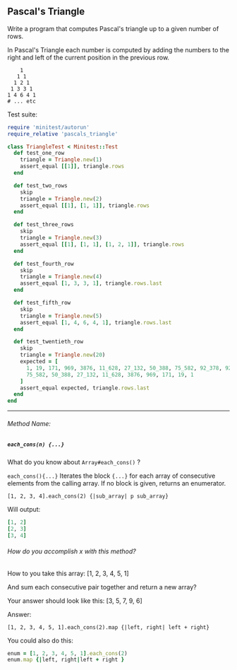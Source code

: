 ## Pascal's Triangle

Write a program that computes Pascal's triangle up to a given number of rows.

In Pascal's Triangle each number is computed by adding the numbers to the right and left of the current position in the previous row.

```terminal
    1
   1 1
  1 2 1
 1 3 3 1
1 4 6 4 1
# ... etc
```

Test suite:

```ruby
require 'minitest/autorun'
require_relative 'pascals_triangle'

class TriangleTest < Minitest::Test
  def test_one_row
    triangle = Triangle.new(1)
    assert_equal [[1]], triangle.rows
  end

  def test_two_rows
    skip
    triangle = Triangle.new(2)
    assert_equal [[1], [1, 1]], triangle.rows
  end

  def test_three_rows
    skip
    triangle = Triangle.new(3)
    assert_equal [[1], [1, 1], [1, 2, 1]], triangle.rows
  end

  def test_fourth_row
    skip
    triangle = Triangle.new(4)
    assert_equal [1, 3, 3, 1], triangle.rows.last
  end

  def test_fifth_row
    skip
    triangle = Triangle.new(5)
    assert_equal [1, 4, 6, 4, 1], triangle.rows.last
  end

  def test_twentieth_row
    skip
    triangle = Triangle.new(20)
    expected = [
      1, 19, 171, 969, 3876, 11_628, 27_132, 50_388, 75_582, 92_378, 92_378,
      75_582, 50_388, 27_132, 11_628, 3876, 969, 171, 19, 1
    ]
    assert_equal expected, triangle.rows.last
  end
end
```



---



###### Method Name:

##### `each_cons(n) {...}`

What do you know about `Array#each_cons()` ?

`each_cons(){...}` Iterates the block `{...}` for each array of consecutive <n> elements from the calling array. If no block is given, returns an enumerator.

`[1, 2, 3, 4].each_cons(2) {|sub_array| p sub_array}`

Will output:

```ruby
[1, 2]
[2, 3]
[3, 4]
```

###### How do you accomplish x with this method?

How to you take this array: [1, 2, 3, 4, 5, 1]

And sum each consecutive pair together and return a new array?

Your answer should look like this: [3, 5, 7, 9, 6]

Answer:

`[1, 2, 3, 4, 5, 1].each_cons(2).map {|left, right| left + right}`

You could also do this:

```ruby
enum = [1, 2, 3, 4, 5, 1].each_cons(2)
enum.map {|left, right|left + right }
```



















